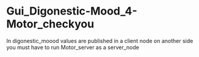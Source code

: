# Gui_Digonestic-Mood_4-Motor_checkyou

In digonestic_moood values are published in a client node on another side you must have to run Motor_server as a server_node
